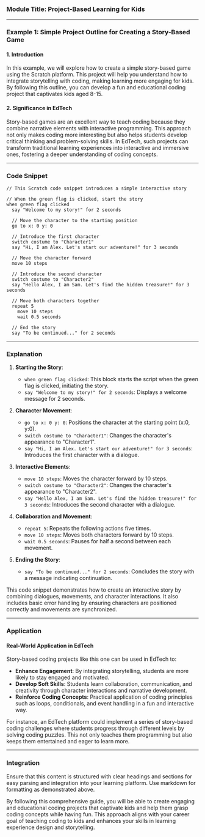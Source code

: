 ### Module Title: Project-Based Learning for Kids

---

### Example 1: Simple Project Outline for Creating a Story-Based Game

#### 1. Introduction

In this example, we will explore how to create a simple story-based game using the Scratch platform. This project will help you understand how to integrate storytelling with coding, making learning more engaging for kids. By following this outline, you can develop a fun and educational coding project that captivates kids aged 8-15.

#### 2. Significance in EdTech

Story-based games are an excellent way to teach coding because they combine narrative elements with interactive programming. This approach not only makes coding more interesting but also helps students develop critical thinking and problem-solving skills. In EdTech, such projects can transform traditional learning experiences into interactive and immersive ones, fostering a deeper understanding of coding concepts.

---

### Code Snippet

```scratch
// This Scratch code snippet introduces a simple interactive story

// When the green flag is clicked, start the story
when green flag clicked
  say "Welcome to my story!" for 2 seconds
  
  // Move the character to the starting position
  go to x: 0 y: 0
  
  // Introduce the first character
  switch costume to "Character1"
  say "Hi, I am Alex. Let's start our adventure!" for 3 seconds
  
  // Move the character forward
  move 10 steps
  
  // Introduce the second character
  switch costume to "Character2"
  say "Hello Alex, I am Sam. Let's find the hidden treasure!" for 3 seconds
  
  // Move both characters together
  repeat 5
    move 10 steps
    wait 0.5 seconds
  
  // End the story
  say "To be continued..." for 2 seconds
```

---

### Explanation

1. **Starting the Story**:
   - `when green flag clicked`: This block starts the script when the green flag is clicked, initiating the story.
   - `say "Welcome to my story!" for 2 seconds`: Displays a welcome message for 2 seconds.

2. **Character Movement**:
   - `go to x: 0 y: 0`: Positions the character at the starting point (x:0, y:0).
   - `switch costume to "Character1"`: Changes the character's appearance to "Character1".
   - `say "Hi, I am Alex. Let's start our adventure!" for 3 seconds`: Introduces the first character with a dialogue.

3. **Interactive Elements**:
   - `move 10 steps`: Moves the character forward by 10 steps.
   - `switch costume to "Character2"`: Changes the character's appearance to "Character2".
   - `say "Hello Alex, I am Sam. Let's find the hidden treasure!" for 3 seconds`: Introduces the second character with a dialogue.

4. **Collaboration and Movement**:
   - `repeat 5`: Repeats the following actions five times.
   - `move 10 steps`: Moves both characters forward by 10 steps.
   - `wait 0.5 seconds`: Pauses for half a second between each movement.

5. **Ending the Story**:
   - `say "To be continued..." for 2 seconds`: Concludes the story with a message indicating continuation.

This code snippet demonstrates how to create an interactive story by combining dialogues, movements, and character interactions. It also includes basic error handling by ensuring characters are positioned correctly and movements are synchronized.

---

### Application

#### Real-World Application in EdTech

Story-based coding projects like this one can be used in EdTech to:
- **Enhance Engagement**: By integrating storytelling, students are more likely to stay engaged and motivated.
- **Develop Soft Skills**: Students learn collaboration, communication, and creativity through character interactions and narrative development.
- **Reinforce Coding Concepts**: Practical application of coding principles such as loops, conditionals, and event handling in a fun and interactive way.

For instance, an EdTech platform could implement a series of story-based coding challenges where students progress through different levels by solving coding puzzles. This not only teaches them programming but also keeps them entertained and eager to learn more.

---

### Integration

Ensure that this content is structured with clear headings and sections for easy parsing and integration into your learning platform. Use markdown for formatting as demonstrated above.

By following this comprehensive guide, you will be able to create engaging and educational coding projects that captivate kids and help them grasp coding concepts while having fun. This approach aligns with your career goal of teaching coding to kids and enhances your skills in learning experience design and storytelling.